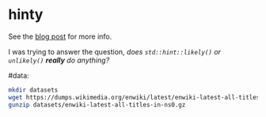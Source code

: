 # hinty

See the [blog post](https://jeremyfwebb.ninja/2025/2025-MAY-20) for more info.

I was trying to answer the question, _does `std::hint::likely()` or `unlikely()` **really** do anything?_


#data:
```sh
mkdir datasets
wget https://dumps.wikimedia.org/enwiki/latest/enwiki-latest-all-titles-in-ns0.gz -O datasets/enwiki-latest-all-titles-in-ns0.gz
gunzip datasets/enwiki-latest-all-titles-in-ns0.gz
 ```
